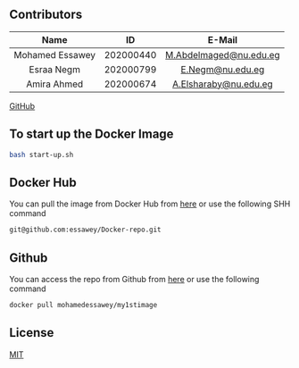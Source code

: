 
## Contributors

|      Name       |      ID      |       E-Mail           |
|:---------------:|:------------:|:----------------------:|
| Mohamed Essawey | 202000440    | M.Abdelmaged@nu.edu.eg |
| Esraa Negm      | 202000799    | E.Negm@nu.edu.eg       |
| Amira Ahmed     | 202000674    | A.Elsharaby@nu.edu.eg  |

[GitHub](https://github.com/essawey/Docker-repo/)

## To start up the Docker Image
```bash
bash start-up.sh
```

## Docker Hub
You can pull the image from Docker Hub from [here](https://hub.docker.com/r/mohamedessawey/my1stimage/) or use the following SHH command
```bash
git@github.com:essawey/Docker-repo.git
```
## Github
You can access the repo from Github from [here](https://github.com/essawey/Docker-repo/) or use the following command
```bash
docker pull mohamedessawey/my1stimage
```

## License
[MIT](https://choosealicense.com/licenses/mit/)

